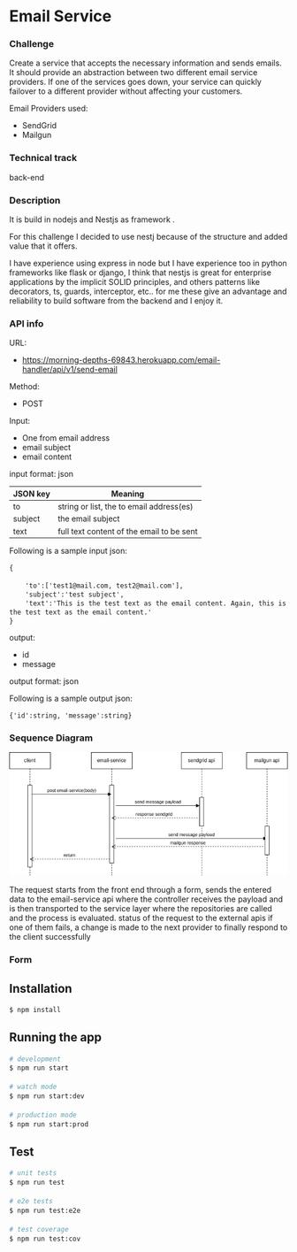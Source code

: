 # Email Service

### Challenge 

Create a service that accepts the necessary information and sends emails. It should provide an abstraction between two different email service providers. If one of the services goes down, your service can quickly failover to a different provider without affecting your customers.

Email Providers used:
- SendGrid
- Mailgun

### Technical track
back-end

### Description
It is build in nodejs and Nestjs as framework .

For this challenge I decided to use nestj because of the structure and added value that it offers.

I have experience using express in node but I have experience too in python 
frameworks like flask or django, I think that nestjs is great for enterprise applications
by the implicit SOLID principles, and others patterns like decorators, ts, guards, interceptor, etc..
for me these give an advantage and reliability to build software from the backend and I enjoy it.

### API info
URL:
- https://morning-depths-69843.herokuapp.com/email-handler/api/v1/send-email

Method:<br> 
  -  POST

Input:
- One from email address
- email subject
- email content

input format: json

JSON key | Meaning
-------- | -------
to       | string or list, the to email address(es)
subject  | the email subject
text     | full text content of the email to be sent


Following is a sample input json:
```
{

    'to':['test1@mail.com, test2@mail.com'],
    'subject':'test subject',
    'text':'This is the test text as the email content. Again, this is the test text as the email content.'
}
```

output:
- id
- message

output format: json

Following is a sample output json:
```
{'id':string, 'message':string}
```

### Sequence Diagram

![Sequence Diagram](public/sequence-diagram.png)

The request starts from the front end through a form, sends the entered data to the 
email-service api where the controller receives the payload and is then transported to the 
service layer where the repositories are called and the process is evaluated. 
status of the request to the external apis
if one of them fails, a change is made to the next provider
to finally respond to the client successfully


### Form






## Installation

```bash
$ npm install
```

## Running the app

```bash
# development
$ npm run start

# watch mode
$ npm run start:dev

# production mode
$ npm run start:prod
```

## Test

```bash
# unit tests
$ npm run test

# e2e tests
$ npm run test:e2e

# test coverage
$ npm run test:cov
```








